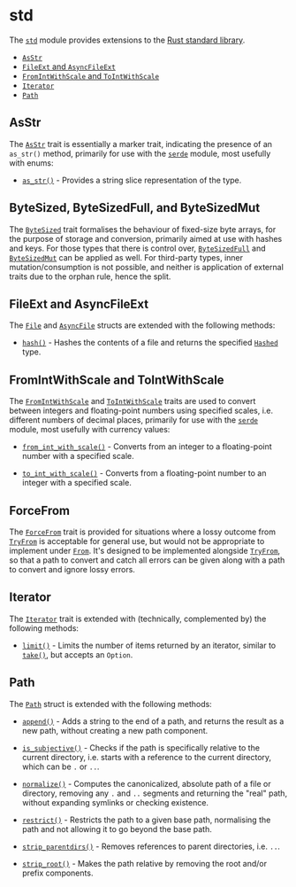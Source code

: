# std

The [`std`](https://docs.rs/rubedo/latest/rubedo/std/index.html) module provides
extensions to the [Rust standard library](https://doc.rust-lang.org/std/).

  - [`AsStr`](#asstr)
  - [`FileExt` and `AsyncFileExt`](#fileext-and-asyncfileext)
  - [`FromIntWithScale` and `ToIntWithScale`](#fromintwithscale-and-tointwithscale)
  - [`Iterator`](#iterator)
  - [`Path`](#path)


## AsStr

The [`AsStr`](https://docs.rs/rubedo/latest/rubedo/std/trait.AsStr.html) trait
is essentially a marker trait, indicating the presence of an `as_str()` method,
primarily for use with the [`serde`](https://docs.rs/rubedo/latest/rubedo/serde/index.html)
module, most usefully with enums:

  - [`as_str()`](https://docs.rs/rubedo/latest/rubedo/std/trait.AsStr.html#tymethod.as_str) -
    Provides a string slice representation of the type.


## ByteSized, ByteSizedFull, and ByteSizedMut

The [`ByteSized`](https://docs.rs/rubedo/latest/rubedo/std/trait.ByteSized.html)
trait formalises the behaviour of fixed-size byte arrays, for the purpose of
storage and conversion, primarily aimed at use with hashes and keys. For those
types that there is control over, [`ByteSizedFull`](https://docs.rs/rubedo/latest/rubedo/std/trait.ByteSizedFull.html)
and [`ByteSizedMut`](https://docs.rs/rubedo/latest/rubedo/std/trait.ByteSizedMut.html)
can be applied as well. For third-party types, inner mutation/consumption is not
possible, and neither is application of external traits due to the orphan rule,
hence the split.


## FileExt and AsyncFileExt

The [`File`](https://doc.rust-lang.org/std/file/struct.File.html) and
[`AsyncFile`](https://docs.rs/tokio/latest/tokio/fs/struct.File.html) structs
are extended with the following methods:

  - [`hash()`](https://docs.rs/rubedo/latest/rubedo/std/trait.FileExt.html#tymethod.hash) -
    Hashes the contents of a file and returns the specified [`Hashed`](https://docs.rs/rubedo/latest/rubedo/crypto/trait.Hashed.html)
    type.


## FromIntWithScale and ToIntWithScale

The [`FromIntWithScale`](https://docs.rs/rubedo/latest/rubedo/std/trait.FromIntWithScale.html)
and [`ToIntWithScale`](https://docs.rs/rubedo/latest/rubedo/std/trait.ToIntWithScale.html)
traits are used to convert between integers and floating-point numbers using
specified scales, i.e. different numbers of decimal places, primarily for use
with the [`serde`](https://docs.rs/rubedo/latest/rubedo/serde/index.html)
module, most usefully with currency values:

  - [`from_int_with_scale()`](https://docs.rs/rubedo/latest/rubedo/std/trait.FromIntWithScale.html#tymethod.from_int_with_scale) -
    Converts from an integer to a floating-point number with a specified scale.

  - [`to_int_with_scale()`](https://docs.rs/rubedo/latest/rubedo/std/trait.ToIntWithScale.html#tymethod.to_int_with_scale) -
    Converts from a floating-point number to an integer with a specified scale.


## ForceFrom

The [`ForceFrom`](https://docs.rs/rubedo/latest/rubedo/std/trait.ForceFrom.html)
trait is provided for situations where a lossy outcome from
[`TryFrom`](https://doc.rust-lang.org/std/convert/trait.TryFrom.html) is
acceptable for general use, but would not be appropriate to implement under
[`From`](https://doc.rust-lang.org/std/convert/trait.From.html). It's designed
to be implemented alongside [`TryFrom`](https://doc.rust-lang.org/std/convert/trait.TryFrom.html),
so that a path to convert and catch all errors can be given along with a path to
convert and ignore lossy errors.


## Iterator

The [`Iterator`](https://doc.rust-lang.org/std/iter/trait.Iterator.html) trait
is extended with (technically, complemented by) the following methods:

  - [`limit()`](https://docs.rs/rubedo/latest/rubedo/std/trait.IteratorExt.html#tymethod.limit) -
    Limits the number of items returned by an iterator, similar to
    [`take()`](https://doc.rust-lang.org/std/iter/trait.Iterator.html#method.take),
    but accepts an `Option`.


## Path

The [`Path`](https://doc.rust-lang.org/std/path/struct.Path.html) struct is
extended with the following methods:

  - [`append()`](https://docs.rs/rubedo/latest/rubedo/std/trait.PathExt.html#tymethod.append) -
    Adds a string to the end of a path, and returns the result as a new path,
    without creating a new path component.

  - [`is_subjective()`](https://docs.rs/rubedo/latest/rubedo/std/trait.PathExt.html#tymethod.is_subjective) -
    Checks if the path is specifically relative to the current directory, i.e.
    starts with a reference to the current directory, which can be `.` or `..`.

  - [`normalize()`](https://docs.rs/rubedo/latest/rubedo/std/trait.PathExt.html#tymethod.normalize) -
    Computes the canonicalized, absolute path of a file or directory, removing
    any `.` and `..` segments and returning the "real" path, without expanding
    symlinks or checking existence.

  - [`restrict()`](https://docs.rs/rubedo/latest/rubedo/std/trait.PathExt.html#tymethod.restrict) -
    Restricts the path to a given base path, normalising the path and not
    allowing it to go beyond the base path.

  - [`strip_parentdirs()`](https://docs.rs/rubedo/latest/rubedo/std/trait.PathExt.html#tymethod.strip_parentdirs) -
    Removes references to parent directories, i.e. `..`.

  - [`strip_root()`](https://docs.rs/rubedo/latest/rubedo/std/trait.PathExt.html#tymethod.strip_root) -
    Makes the path relative by removing the root and/or prefix components.



